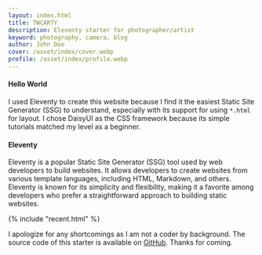 ```yaml
---
layout: index.html
title: TWCARTY
description: Eleventy starter for photographer/artist
keyword: photography, camera, blog
author: John Doe
cover: /asset/index/cover.webp
profile: /asset/index/profile.webp
---
```


#### Hello World
I used Eleventy to create this website because I find it the easiest Static Site Generator (SSG) to understand, especially with its support for using `*.html` for layout. I chose DaisyUI as the CSS framework because its simple tutorials matched my level as a beginner. 

#### Eleventy
Eleventy is a popular Static Site Generator (SSG) tool used by web developers to build websites. It allows developers to create websites from various template languages, including HTML, Markdown, and others. Eleventy is known for its simplicity and flexibility, making it a favorite among developers who prefer a straightforward approach to building static websites.

{% include "recent.html" %}

I apologize for any shortcomings as I am not a coder by background. The source code of this starter is available on [GitHub](https://github.com/sira313/twcarty). Thanks for coming.